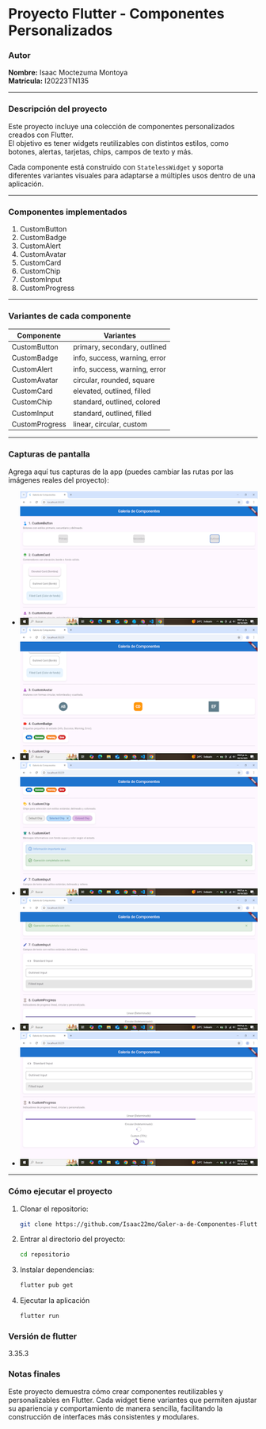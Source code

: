 # Proyecto Flutter - Componentes Personalizados

### Autor

**Nombre:** Isaac Moctezuma Montoya  
**Matrícula:** I20223TN135

---

### Descripción del proyecto

Este proyecto incluye una colección de componentes personalizados creados con Flutter.  
El objetivo es tener widgets reutilizables con distintos estilos, como botones, alertas, tarjetas, chips, campos de texto y más.

Cada componente está construido con `StatelessWidget` y soporta diferentes variantes visuales para adaptarse a múltiples usos dentro de una aplicación.

---

### Componentes implementados

1. CustomButton  
2. CustomBadge  
3. CustomAlert  
4. CustomAvatar  
5. CustomCard  
6. CustomChip  
7. CustomInput  
8. CustomProgress

---

### Variantes de cada componente

| Componente     | Variantes                     |
| -------------- | ----------------------------- |
| CustomButton   | primary, secondary, outlined  |
| CustomBadge    | info, success, warning, error |
| CustomAlert    | info, success, warning, error |
| CustomAvatar   | circular, rounded, square     |
| CustomCard     | elevated, outlined, filled    |
| CustomChip     | standard, outlined, colored   |
| CustomInput    | standard, outlined, filled    |
| CustomProgress | linear, circular, custom      |

---

### Capturas de pantalla

Agrega aquí tus capturas de la app (puedes cambiar las rutas por las imágenes reales del proyecto):

* ![Screenshot 1](screenshots/screen1.png)
* ![Screenshot 2](screenshots/screen2.png)
* ![Screenshot 3](screenshots/screen3.png)
* ![Screenshot 4](screenshots/screen4.png)
* ![Screenshot 5](screenshots/screen5.png)

---

### Cómo ejecutar el proyecto

1. Clonar el repositorio:

   ```bash
   git clone https://github.com/Isaac22mo/Galer-a-de-Componentes-Flutter.git

2. Entrar al directorio del proyecto:

    ```bash
    cd repositorio

3. Instalar dependencias:

    ```bash
    flutter pub get

4. Ejecutar la aplicación

     ```bash
     flutter run

### Versión de flutter 
 3.35.3

### Notas finales
Este proyecto demuestra cómo crear componentes reutilizables y personalizables en Flutter.
Cada widget tiene variantes que permiten ajustar su apariencia y comportamiento de manera sencilla, facilitando la construcción de interfaces más consistentes y modulares.